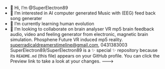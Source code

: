 - 👋 Hi, I’m @SuperElectron89
- 👀 I’m interested in AI computer generated Music with (EEG)
feed back song generater
- 🌱 I’m currently learning human evolution
- 💞️ I’m looking to collaborate on brain analyser VR mp5 brain feedback audio,
video and feeling generator from electronic, magnetic brain simulation. Phosphene 
Future VR induced mp5 reality.
superradicaldreamerstimeline@gmail.com, 0431383003
SuperElectron89/SuperElectron89 is a ✨ special ✨ repository because its `README.md` (this file) appears on your GitHub profile.
You can click the Preview link to take a look at your changes.
--->
